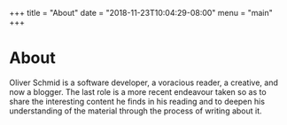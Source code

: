 +++
title = "About"
date = "2018-11-23T10:04:29-08:00"
menu = "main"
+++
# About

Oliver Schmid is a software developer, a voracious reader, a creative, and now a blogger. The last role is a more recent endeavour taken so as to share the interesting content he finds in his reading and to deepen his understanding of the material through the process of writing about it.